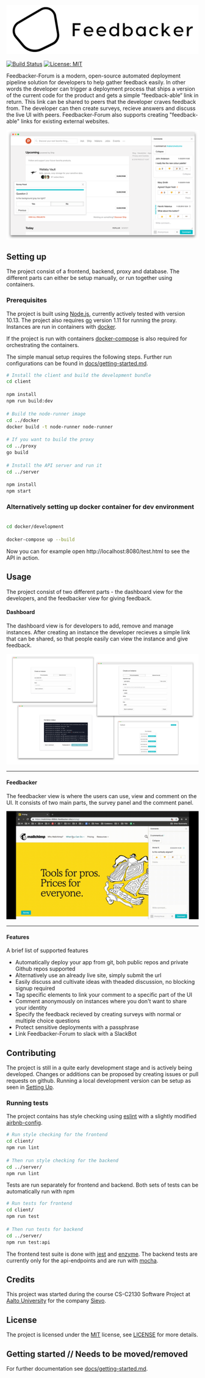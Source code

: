 ![Feedbacker](docs/images/feedbacker-logo.png)

[![Build Status](https://travis-ci.org/ktk-2005/Feedbacker-Forum.svg?branch=develop)](https://travis-ci.org/ktk-2005/Feedbacker-Forum) [![License: MIT](https://img.shields.io/badge/License-MIT-yellow.svg)](LICENSE)

Feedbacker-Forum is a modern, open-source automated deployment pipeline solution for developers to help gather feedback easily. In other words the developer can trigger a deployment process that ships a version of the current code for the product and gets a simple “feedback-able“ link in return. This link can be shared to peers that the developer craves feedback from.
The developer can then create surveys, recieve answers and discuss the live UI with peers.
Feedbacker-Forum also supports creating "feedback-able" links for existing external websites.

![Feedbacker example site](docs/images/user-survey-other.png)

## Setting up

The project consist of a frontend, backend, proxy and database. The different parts can either be setup manually, or run together using containers.

### Prerequisites

The project is built using [Node.js][node], currently actively tested with version 10.13.
The project also requires [go][golang] version 1.11 for running the proxy.
Instances are run in containers with [docker][docker].

If the project is run with containers [docker-compose][docker-compose] is also required for orchestrating the containers.

The simple manual setup requires the following steps. Further run configurations can be found in [docs/getting-started.md](docs/getting-started.md).

```bash
# Install the client and build the development bundle
cd client

npm install
npm run build:dev

# Build the node-runner image
cd ../docker
docker build -t node-runner node-runner

# If you want to build the proxy
cd ../proxy
go build

# Install the API server and run it
cd ../server

npm install
npm start
```

### Alternatively setting up docker container for dev environment

```bash

cd docker/development

docker-compose up --build
```

Now you can for example open http://localhost:8080/test.html to see the API in action.

## Usage

The project consist of two different parts - the dashboard view for the developers, and the feedbacker view for giving feedback.

#### Dashboard

The dashboard view is for developers to add, remove and manage instances.
After creating an instance the developer recieves a simple link that can be shared, so that people easily can view the instance and give feedback.

![Dashboard view](docs/images/deployment.png)

---
#### Feedbacker

The feedbacker view is where the users can use, view and comment on the UI. It consists of two main parts, the survey panel and the comment panel.

![Feedbacker view](docs/images/feedbacker.gif)

---
#### Features

A brief list of supported features
* Automatically deploy your app from git, boh public repos and private Github repos supported
* Alternatively use an already live site, simply submit the url
* Easily discuss and cultivate ideas with theaded discussion, no blocking signup required
* Tag specific elements to link your comment to a specific part of the UI
* Comment anonymously on instances where you don't want to share your identity
* Specify the feedback recieved by creating surveys with normal or multiple choice questions
* Protect sensitive deployments with a passphrase
* Link Feedbacker-Forum to slack with a SlackBot


## Contributing

The project is still in a quite early development stage and is actively being developed.
Changes or additions can be proposed by creating issues or pull requests on github. Running a local development version can be setup as seen in [Setting Up](#Setting-up).

### Running tests

The project contains has style checking using [eslint][eslint] with a slightly modified [airbnb-config][airbnb-config].

```bash
# Run style checking for the frontend
cd client/
npm run lint

# Then run style checking for the backend
cd ../server/
npm run lint
```

Tests are run separately for frontend and backend. Both sets of tests can be automatically run with npm

```bash
# Run tests for frontend
cd client/
npm run test

# Then run tests for backend
cd ../server/
npm run test:api
```

The frontend test suite is done with [jest][jest] and [enzyme][enzyme]. The backend tests are currently only for the api-endpoints and are run with [mocha][mocha].

## Credits

This project was started during the course CS-C2130 Software Project at [Aalto University][aalto] for the company [Sievo][sievo].

## License

The project is licensed under the [MIT][MIT] license, see [LICENSE](LICENSE) for more details.

## Getting started // Needs to be moved/removed

For further documentation see [docs/getting-started.md](docs/getting-started.md).

[node]: https://nodejs.org/en/
[golang]: https://golang.org/
[docker]: https://www.docker.com/
[docker-compose]: https://docs.docker.com/compose/
[eslint]: https://eslint.org/
[airbnb-config]: https://github.com/airbnb/javascript
[jest]: https://jestjs.io/
[enzyme]: https://github.com/airbnb/enzyme
[mocha]: https://mochajs.org/
[aalto]: https://aalto.fi
[sievo]: https://sievo.com
[MIT]: https://opensource.org/licenses/MIT
